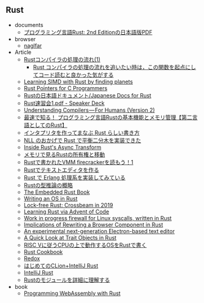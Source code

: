 ## Rust

+ documents
    + [プログラミング言語Rust: 2nd Editionの日本語版PDF](https://y-yu.github.io/trpl-2nd-pdf/book.pdf)
+ browser
    + [naglfar](https://github.com/maekawatoshiki/naglfar)
+ Article
    + [Rustコンパイラの処理の流れ(1)](https://medium.com/@11Takanori/rust%E3%82%B3%E3%83%B3%E3%83%91%E3%82%A4%E3%83%A9%E3%81%AE%E5%87%A6%E7%90%86%E3%81%AE%E6%B5%81%E3%82%8C-1-23ae7429ec10)
        + [Rust コンパイラの処理の流れを追いたい時は，この関数を起点にしてコード読むと良かった気がする](https://twitter.com/Linda_pp/status/995902597029482496)
    + [Learning SIMD with Rust by finding planets](https://medium.com/@Razican/learning-simd-with-rust-by-finding-planets-b85ccfb724c3)
    + [Rust Pointers for C Programmers](http://blahg.josefsipek.net/?p=580)
    + [Rustの日本語ドキュメント/Japanese Docs for Rust](https://doc.rust-jp.rs/)
    + [Rust速習会1.pdf - Speaker Deck](https://speakerdeck.com/qnighy/rustsu-xi-hui-1)
    + [Understanding Compilers — For Humans (Version 2)](https://towardsdatascience.com/understanding-compilers-for-humans-version-2-157f0edb02dd)
    + [最速で知る！ プログラミング言語Rustの基本機能とメモリ管理【第二言語としてのRust】](https://employment.en-japan.com/engineerhub/entry/2017/07/10/110000)
    + [インタプリタを作ってまなぶ Rust らしい書き方](https://yuk1tyd.hatenablog.com/entry/2018/08/03/184806)
    + [NLL のおかげで Rust で平衡二分木を実装できた](https://nojima.hatenablog.com/entry/2018/11/20/080000)
    + [Inside Rust's Async Transform](https://blag.nemo157.com/2018/12/09/inside-rusts-async-transform.html)
    + [メモリで見るRustの所有権と移動](https://mrsekut.site/?p=3280)
    + [Rustで書かれたVMM firecrackerを読もう！1](https://tomo-wait-for-it-yuki.hatenablog.com/entry/2018/12/12/214332)
    + [Rustでテキストエディタを作る](https://qiita.com/hatoo@github/items/905a19a98876e7446edf)
    + [Rust で Erlang 処理系を実装してみている](https://medium.com/@szktty/rust-%E3%81%A7-erlang-%E5%87%A6%E7%90%86%E7%B3%BB%E3%82%92%E5%AE%9F%E8%A3%85%E3%81%97%E3%81%A6%E3%81%BF%E3%81%A6%E3%81%84%E3%82%8B-d5e3edb25b82)
    + [Rustの型推論の概略](https://qnighy.hatenablog.com/entry/2017/06/05/070000)
    + [The Embedded Rust Book](https://tomoyuki-nakabayashi.github.io/book/intro/index.html)
    + [Writing an OS in Rust](https://os.phil-opp.com/advanced-paging/)
    + [Lock-free Rust: Crossbeam in 2019](https://stjepang.github.io/2019/01/29/lock-free-rust-crossbeam-in-2019.html)
    + [Learning Rust via Advent of Code](https://www.forrestthewoods.com/blog/learning-rust-via-advent-of-code/)
    + [Work in progress firewall for Linux syscalls, written in Rust](https://github.com/polaris64/syswall)
    + [Implications of Rewriting a Browser Component in Rust](https://hacks.mozilla.org/2019/02/rewriting-a-browser-component-in-rust/)
    + [An experimental next-generation Electron-based text editor](https://github.com/atom/xray)
    + [A Quick Look at Trait Objects in Rust](https://tratt.net/laurie/blog/entries/a_quick_look_at_trait_objects_in_rust.html)
    + [RISC Vに従うCPUの上で動作するOSをRustで書く](https://moraprogramming.hateblo.jp/entry/2019/03/17/165802)
    + [Rust Cookbook](https://rust-lang-nursery.github.io/rust-cookbook/)
    + [Redox](https://www.redox-os.org/)
    + [はじめてのCLion+IntelliJ Rust](https://blog.jetbrains.com/jp/2019/03/22/1797)
    + [IntelliJ Rust](https://intellij-rust.github.io/)
    + [Rustのモジュールを詳細に理解する](https://qnighy.hatenablog.com/entry/2019/05/06/190000)
+ book
    + [Programming WebAssembly with Rust](https://pragprog.com/book/khrust/programming-webassembly-with-rust)
